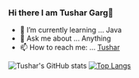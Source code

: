 ### Hi there I am Tushar Garg👋


- 🌱 I’m currently learning ... Java
- 💬 Ask me about ... Anything
- 📫 How to reach me: ... [Tushar](mailto:gargtushar460@gmail.com)


![Tushar's GitHub stats](https://github-readme-stats.vercel.app/api?username=tushar2805garg&show_icons=true)
[![Top Langs](https://github-readme-stats.vercel.app/api/top-langs/?username=tushar2805garg&layout=compact)](https://github.com/tushar2805garg/github-readme-stats)

